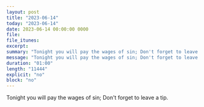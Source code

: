 ```yaml
---
layout: post
title: "2023-06-14"
today: "2023-06-14"
date: 2023-06-14 00:00:00 0000
file:
file_itunes:
excerpt:
summary: "Tonight you will pay the wages of sin; Don't forget to leave a tip."
message: "Tonight you will pay the wages of sin; Don't forget to leave a tip."
duration: "01:00"
length: "11444"
explicit: "no"
block: "no"
---
```

Tonight you will pay the wages of sin; Don't forget to leave a tip.

